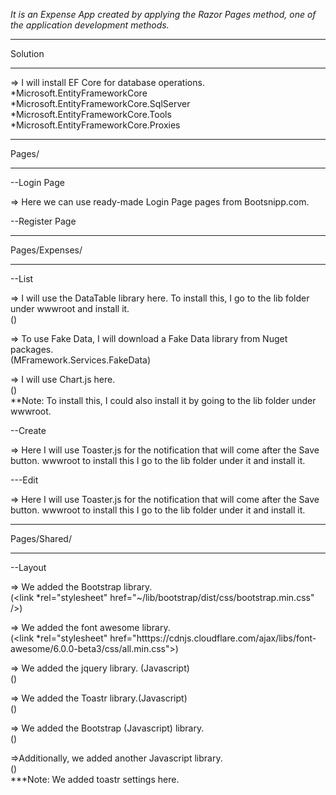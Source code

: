 *It is an Expense App created by applying the Razor Pages method, one of the application development methods.*
******************************
Solution
******************************
=> I will install EF Core for database operations.
<br>
*Microsoft.EntityFrameworkCore
<br>
*Microsoft.EntityFrameworkCore.SqlServer
<br>
*Microsoft.EntityFrameworkCore.Tools
<br>
*Microsoft.EntityFrameworkCore.Proxies

******************************
Pages/
******************************

--Login Page

=> Here we can use ready-made Login Page pages from Bootsnipp.com.

--Register Page

******************************
Pages/Expenses/
******************************

--List

=> I will use the DataTable library here. To install this, I go to the lib folder under wwwroot and install it.
<br> (<script src="~/lib/datatables/js/jquery.dataTables.min.js"></script>)

=> To use Fake Data, I will download a Fake Data library from Nuget packages. <br> (MFramework.Services.FakeData)

=> I will use Chart.js here. <br> (<script src="htttps://cdn.jsdelivr.net/npm/chart.js"></script>)
<br>
**Note: To install this, I could also install it by going to the lib folder under wwwroot.

--Create

=> Here I will use Toaster.js for the notification that will come after the Save button. wwwroot to install this
I go to the lib folder under it and install it.

---Edit

=> Here I will use Toaster.js for the notification that will come after the Save button. wwwroot to install this
I go to the lib folder under it and install it.

******************************
Pages/Shared/
******************************

--Layout

=> We added the Bootstrap library. <br> (<link *rel="stylesheet" href="~/lib/bootstrap/dist/css/bootstrap.min.css" />)

=> We added the font awesome library. <br> (<link *rel="stylesheet" href="htttps://cdnjs.cloudflare.com/ajax/libs/font-awesome/6.0.0-beta3/css/all.min.css">)

=> We added the jquery library. (Javascript) <br> (<script src="~/lib/jquery/dist/jquery.min.js"></script>)

=> We added the Toastr library.(Javascript) <br> (<script src="~/lib/toastr.js/toastr.min.js"></script>)

=> We added the Bootstrap (Javascript) library. <br> (<script src="~/lib/bootstrap/dist/js/bootstrap.bundle.min.js"></script>)

=>Additionally, we added another Javascript library. <br> (<script src="~/js/site.js" asp-append-version="true"></script>)
<br>***Note: We added toastr settings here.
    
    
